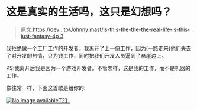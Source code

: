 # 这是真实的生活吗，这只是幻想吗？

> 原文:[https://dev . to/Johnny mast/is-this-the-the-the-real-life-is-this-just-fantasy-4p 3](https://dev.to/johnnymast/is-this-the-real-life-is-this-just-fantasy-4p3)

我拒绝做一个工厂工作的开发者。我离开了上一份工作，因为(一路走来)他们失去了对开发的热情，只为钱工作，同时把我们开发人员逼到了悬崖边上。

PS:我离开后我是因为一个游戏开发者。不管怎样，这是我的工作，而不是机器的工作。

像往常一样，下面这首歌是给你的:

[![No image available](../Images/436b3d06d3c0ca9871b19690dcd1c657.png)T2】](https://www.youtube.com/watch?v=fJ9rUzIMcZQ)